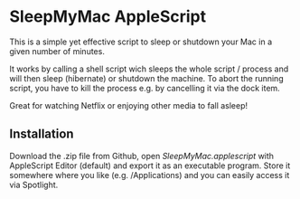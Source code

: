 # SleepMyMac AppleScript

This is a simple yet effective script to sleep or shutdown your Mac in a given number of minutes.

It works by calling a shell script wich sleeps the whole script / process and will then sleep (hibernate) or shutdown the machine. To abort the running script, you have to kill the process e.g. by cancelling it via the dock item.

Great for watching Netflix or enjoying other media to fall asleep!

## Installation
Download the .zip file from Github, open _SleepMyMac.applescript_ with AppleScript Editor (default) and export it as an executable program. Store it somewhere where you like (e.g. /Applications) and you can easily access it via Spotlight.
